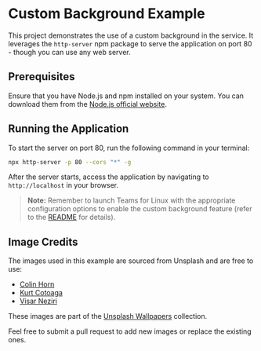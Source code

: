 # Custom Background Example

This project demonstrates the use of a custom background in the service. It
leverages the `http-server` npm package to serve the application on port 80 -
though you can use any web server.

## Prerequisites

Ensure that you have Node.js and npm installed on your system. You can download
them from the [Node.js official website](https://nodejs.org/).

## Running the Application

To start the server on port 80, run the following command in your terminal:

```bash
npx http-server -p 80 --cors "*" -g
```

After the server starts, access the application by navigating to
`http://localhost` in your browser.

> **Note:** Remember to launch Teams for Linux with the appropriate
> configuration options to enable the custom background feature (refer to the
> [README](../README.md) for details).

## Image Credits

The images used in this example are sourced from Unsplash and are free to use:

- [Colin Horn](https://unsplash.com/photos/green-thick-forest-during-daytime-fR9U2S31Exs)
- [Kurt Cotoaga](https://unsplash.com/photos/a-large-sand-dune-with-a-blue-sky-in-the-background-WvzhI-31ku0)
- [Visar Neziri](https://unsplash.com/photos/aerial-photography-of-rock-formation-CAQvwCoHLhw)

These images are part of the
[Unsplash Wallpapers](https://unsplash.com/wallpapers/screen/1920x1080)
collection.

Feel free to submit a pull request to add new images or replace the existing
ones.
